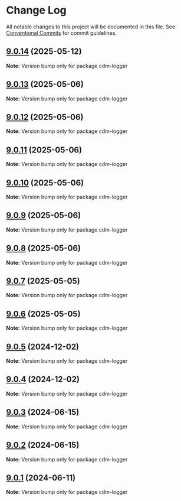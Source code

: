 # Change Log

All notable changes to this project will be documented in this file.
See [Conventional Commits](https://conventionalcommits.org) for commit guidelines.

## [9.0.14](https://github.com/cdmbase/cdm-logger/compare/v9.0.13...v9.0.14) (2025-05-12)

**Note:** Version bump only for package cdm-logger





## [9.0.13](https://github.com/cdmbase/cdm-logger/compare/v9.0.12...v9.0.13) (2025-05-06)

**Note:** Version bump only for package cdm-logger





## [9.0.12](https://github.com/cdmbase/cdm-logger/compare/v9.0.11...v9.0.12) (2025-05-06)

**Note:** Version bump only for package cdm-logger





## [9.0.11](https://github.com/cdmbase/cdm-logger/compare/v9.0.10...v9.0.11) (2025-05-06)

**Note:** Version bump only for package cdm-logger





## [9.0.10](https://github.com/cdmbase/cdm-logger/compare/v9.0.9...v9.0.10) (2025-05-06)

**Note:** Version bump only for package cdm-logger





## [9.0.9](https://github.com/cdmbase/cdm-logger/compare/v9.0.8...v9.0.9) (2025-05-06)

**Note:** Version bump only for package cdm-logger





## [9.0.8](https://github.com/cdmbase/cdm-logger/compare/v9.0.7...v9.0.8) (2025-05-06)

**Note:** Version bump only for package cdm-logger





## [9.0.7](https://github.com/cdmbase/cdm-logger/compare/v9.0.6...v9.0.7) (2025-05-05)

**Note:** Version bump only for package cdm-logger





## [9.0.6](https://github.com/cdmbase/cdm-logger/compare/v9.0.5...v9.0.6) (2025-05-05)

**Note:** Version bump only for package cdm-logger





## [9.0.5](https://github.com/cdmbase/cdm-logger/compare/v9.0.4...v9.0.5) (2024-12-02)

**Note:** Version bump only for package cdm-logger





## [9.0.4](https://github.com/cdmbase/cdm-logger/compare/v9.0.3...v9.0.4) (2024-12-02)

**Note:** Version bump only for package cdm-logger





## [9.0.3](https://github.com/cdmbase/cdm-logger/compare/v9.0.2...v9.0.3) (2024-06-15)

**Note:** Version bump only for package cdm-logger





## [9.0.2](https://github.com/cdmbase/cdm-logger/compare/v9.0.1...v9.0.2) (2024-06-15)

**Note:** Version bump only for package cdm-logger





## [9.0.1](https://github.com/cdmbase/cdm-logger/compare/v8.0.7...v9.0.1) (2024-06-11)

**Note:** Version bump only for package cdm-logger
